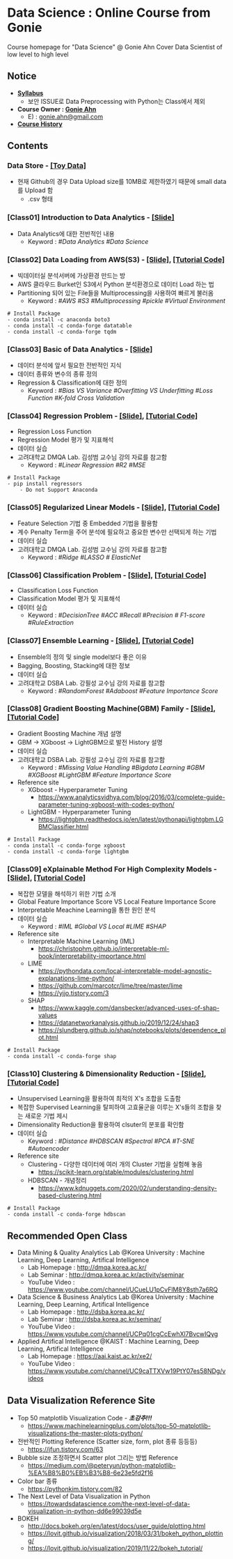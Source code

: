 # **Data Science : Online Course from Gonie** 
Course homepage for "Data Science" @ Gonie Ahn
Cover Data Scientist of low level to high level
## Notice
* [**Syllabus**](https://github.com/GonieAhn/Data-Science-online-course-from-gonie/blob/main/00_Syllabus.pdf)
    * 보안 ISSUE로 Data Preprocessing with Python는 Class에서 제외
* **Course Owner  : [Gonie Ahn](https://github.com/GonieAhn)**
    * E) : gonie.ahn@gmail.com
* [**Course History**](https://github.com/GonieAhn/Data-Science-online-course-from-gonie/blob/main/99_Album.pdf)
## Contents
### Data Store - [[Toy Data]](http://mo.lge.com/hub/smartdata/data-science-online-course-from-dstp/tree/master/Data%20Store)
* 현재 Github의 경우 Data Upload size를 10MB로 제한하였기 때문에 small data를 Upload 함
    * .csv 형태
### [Class01] Introduction to Data Analytics - [[Slide]](http://mod.lge.com/hub/smartdata/data-science-online-course-from-dstp/blob/master/%5BClass01%5D%20Introduction%20to%20Data%20Analytics/C0705_Introduction_to_Data_Analytics.pdf)
* Data Analytics에 대한 전반적인 내용
    * Keyword : *#Data Analytics #Data Science*
### [Class02] Data Loading from AWS(S3) - [[Slide]](http://mod.lge.com/hub/smartdata/data-science-online-course-from-dstp/blob/master/%5BClass02%5D%20Data%20Loading%20from%20AWS(S3)/C0705_Data_Loading_from_AWS_S3_.pdf), [[Tutorial Code]](http://mod.lge.com/hub/smartdata/data-science-online-course-from-dstp/blob/master/%5BClass02%5D%20Data%20Loading%20from%20AWS(S3)/Data_Load_Single.ipynb)
* 빅데이터실 분석서버에 가상환경 만드는 방
* AWS 클라우드 Burket인 S3에서 Python 분석환경으로 데이터 Load 하는 법
* Partitioning 되어 있는 File들을 Multiprocessing을 사용하여 빠르게 불러옴
    * Keyword : *#AWS #S3 #Multiprocessing #pickle #Virtual Environment*
```
# Install Package
- conda install -c anaconda boto3 
- conda install -c conda-forge datatable
- conda install -c conda-forge tqdm
```
### [Class03] Basic of Data Analytics - [[Slide]](http://mod.lge.com/hub/smartdata/data-science-online-course-from-dstp/blob/master/%5BClass04%5D%20Basic%20of%20Data%20Analytics/C0706_Basic_of_Data_Analytics.pdf)
* 데이터 분석에 앞서 필요한 전반적인 지식
* 데이터 종류와 변수의 종류 정의
* Regression & Classification에 대한 정의
    * Keyword : *#Bias VS Variance #Overfitting VS Underfitting #Loss Function #K-fold Cross Validation*
### [Class04] Regression Problem - [[Slide]](http://mod.lge.com/hub/smartdata/data-science-online-course-from-dstp/blob/master/%5BClass05%5D%20Regression%20Problem/C0706_Regression_Problem.pdf), [[Tutorial Code]](http://mod.lge.com/hub/smartdata/data-science-online-course-from-dstp/blob/master/%5BClass05%5D%20Regression%20Problem/Regression_Problem.ipynb)
* Regression Loss Function
* Regression Model 평가 및 지표해석
* 데이터 실습
* 고려대학교 DMQA Lab. 김성범 교수님 강의 자료를 참고함
    * Keyword : *#Linear Regression #R2 #MSE*
```
# Install Package
- pip install regressors
    - Do not Support Anaconda
```
### [Class05] Regularized Linear Models - [[Slide]](http://mod.lge.com/hub/smartdata/data-science-online-course-from-dstp/blob/master/%5BClass06%5D%20Regularized%20Linear%20Models/C0706_Regularized_Linear_Models.pdf), [[Tutorial Code]](http://mod.lge.com/hub/smartdata/data-science-online-course-from-dstp/blob/master/%5BClass06%5D%20Regularized%20Linear%20Models/Regularized_Linear_Models.ipynb)
* Feature Selection 기법 중 Embedded 기법을 활용함
* 계수 Penalty Term을 주어 분석에 필요하고 중요한 변수만 선택되게 하는 기법
* 데이터 실습
* 고려대학교 DMQA Lab. 김성범 교수님 강의 자료를 참고함
    * Keyword : *#Ridge #LASSO # ElasticNet*
### [Class06] Classification Problem - [[Slide]](http://mod.lge.com/hub/smartdata/data-science-online-course-from-dstp/blob/master/%5BClass07%5D%20Classification%20Problem/C0707_Classification_Problem.pdf), [[Toturial Code]](http://mod.lge.com/hub/smartdata/data-science-online-course-from-dstp/blob/master/%5BClass07%5D%20Classification%20Problem/DecisionTree.ipynb)
* Classification Loss Function
* Classification Model 평가 및 지표해석
* 데이터 실습
    * Keyword : *#DecisionTree #ACC #Recall #Precision # F1-score #RuleExtraction*
### [Class07] Ensemble Learning - [[Slide]](http://mod.lge.com/hub/smartdata/data-science-online-course-from-dstp/blob/master/%5BClass08%5D%20Ensemble%20Learning/C0707_Ensemble_Learning.pdf), [[Tutorial Code]](http://mod.lge.com/hub/smartdata/data-science-online-course-from-dstp/blob/master/%5BClass08%5D%20Ensemble%20Learning/Ensemble_Learning.ipynb)
* Ensemble의 정의 및 single model보다 좋은 이유
* Bagging, Boosting, Stacking에 대한 정보
* 데이터 실습
* 고려대학교 DSBA Lab. 강필성 교수님 강의 자료를 참고함
    * Keyword : *#RandomForest #Adaboost #Feature Importance Score*
### [Class08] Gradient Boosting Machine(GBM) Family - [[Slide]](http://mod.lge.com/hub/smartdata/data-science-online-course-from-dstp/blob/master/%5BClass09%5D%20Gradient%20Boosting%20Machine(GBM)%20Family/C0707_Gradient_Boosting_Machine_GBM__Family.pdf), [[Tutorial Code]](http://mod.lge.com/hub/smartdata/data-science-online-course-from-dstp/tree/master/%5BClass09%5D%20Gradient%20Boosting%20Machine(GBM)%20Family/GBM%20Family%20Tutorial%20Code)
* Gradient Boosting Machine 개념 설명
* GBM -> XGboost -> LightGBM으로 발전 History 설명
* 데이터 실습
* 고려대학교 DSBA Lab. 강필성 교수님 강의 자료를 참고함
    * Keyword : *#Missing Value Handling #Bigdata Learning #GBM #XGBoost #LightGBM #Feature Importance Score*
* Reference site
    * XGboost - Hyperparameter Tuning
        * https://www.analyticsvidhya.com/blog/2016/03/complete-guide-parameter-tuning-xgboost-with-codes-python/
    * LightGBM - Hyperparameter Tuning
        * https://lightgbm.readthedocs.io/en/latest/pythonapi/lightgbm.LGBMClassifier.html
```
# Install Package
- conda install -c conda-forge xgboost
- conda install -c conda-forge lightgbm
```
### [Class09] eXplainable Method For High Complexity Models - [[Slide]](http://mod.lge.com/hub/smartdata/data-science-online-course-from-dstp/blob/master/%5BClass10%5D%20eXplainable%20Method%20For%20High%20Complexity%20Models/C0708_eXplainable_Method_For_High_Complexity_Model.pdf), [[Tutorial Code]](http://mod.lge.com/hub/smartdata/data-science-online-course-from-dstp/blob/master/%5BClass10%5D%20eXplainable%20Method%20For%20High%20Complexity%20Models/LightGBM_Regression_SHAP.ipynb)
* 복잡한 모델을 해석하기 위한 기법 소개
* Global Feature Importance Score VS Local Feature Importance Score
* Interpretable Meachine Learning을 통한 원인 분석
* 데이터 실습
    * Keyword : *#IML #Global VS Local #LIME #SHAP* 
* Reference site
    * Interpretable Machine Learning (IML)  
        * https://christophm.github.io/interpretable-ml-book/interpretability-importance.html
    * LIME
        * https://pythondata.com/local-interpretable-model-agnostic-explanations-lime-python/
        * https://github.com/marcotcr/lime/tree/master/lime
        * https://yjjo.tistory.com/3
    * SHAP
        * https://www.kaggle.com/dansbecker/advanced-uses-of-shap-values
        * https://datanetworkanalysis.github.io/2019/12/24/shap3
        * https://slundberg.github.io/shap/notebooks/plots/dependence_plot.html
```
# Install Package
- conda install -c conda-forge shap
```
### [Class10] Clustering & Dimensionality Reduction - [[Slide]](http://mod.lge.com/hub/smartdata/data-science-online-course-from-dstp/blob/master/%5BClass11%5D%20Clustering%20&%20Dimensionality%20Reduction/C0709_Clustering___Dimensionality_Reduction.pdf), [[Tutorial Code]](http://mod.lge.com/hub/smartdata/data-science-online-course-from-dstp/blob/master/%5BClass11%5D%20Clustering%20&%20Dimensionality%20Reduction/Clustering___Dimensonality_Reduction.ipynb)
* Unsupervised Learning을 활용하여 최적의 X's 조합을 도출함
* 복잡한 Supervised Learning을 탈피하여 고효율군을 이루는 X's들의 조합을 찾는 새로운 기법 제시
* Dimensionality Reduction을 활용하여 clsuter의 분포를 확인함
* 데이터 실습
    * Keyword : *#Distance #HDBSCAN #Spectral #PCA #T-SNE #Autoencoder* 
* Reference site
    * Clustering - 다양한 데이터에 여러 개의 Cluster 기법을 실험해 놓음
        * https://scikit-learn.org/stable/modules/clustering.html
    * HDBSCAN - 개념정리
        * https://www.kdnuggets.com/2020/02/understanding-density-based-clustering.html
```
# Install Package
- conda install -c conda-forge hdbscan
```
## Recommended Open Class
* Data Mining & Quality Analytics Lab @Korea University : Machine Learning, Deep Learning, Artifical Intelligence
    * Lab Homepage : http://dmqa.korea.ac.kr/
    * Lab Seminar : http://dmqa.korea.ac.kr/activity/seminar
    * YouTube Video : https://www.youtube.com/channel/UCueLU1pCvFlM8Y8sth7a6RQ
* Data Science & Business Analytics Lab @Korea University : Machine Learning, Deep Learning, Artifical Intelligence
    * Lab Homepage : http://dsba.korea.ac.kr/
    * Lab Seminar : http://dsba.korea.ac.kr/seminar/
    * YouTube Video : https://www.youtube.com/channel/UCPq01cgCcEwhXl7BvcwIQyg
* Applied Artifical Intelligence @KAIST : Machine Learning, Deep Learning, Artifical Intelligence
    * Lab Homepage : https://aai.kaist.ac.kr/xe2/
    * YouTube Video : https://www.youtube.com/channel/UC9caTTXVw19PtY07es58NDg/videos
## Data Visualization Reference Site
* Top 50 matplotlib Visualization Code - ***초강추!!!*** 
    * https://www.machinelearningplus.com/plots/top-50-matplotlib-visualizations-the-master-plots-python/
* 전반적인 Plotting Reference (Scatter size, form, plot 종류 등등등)
	* https://jfun.tistory.com/63
* Bubble size 조정하면서 Scatter plot 그리는 방법 Reference
    * https://medium.com/@peteryun/python-matplotlib-%EA%B8%B0%EB%B3%B8-6e23e5fd2f16
* Color bar 종류
    * https://pythonkim.tistory.com/82
* The Next Level of Data Visualization in Python
    * https://towardsdatascience.com/the-next-level-of-data-visualization-in-python-dd6e99039d5e
* BOKEH
    * http://docs.bokeh.org/en/latest/docs/user_guide/plotting.html
    * https://lovit.github.io/visualization/2018/03/31/bokeh_python_plotting/
    * https://lovit.github.io/visualization/2019/11/22/bokeh_tutorial/

